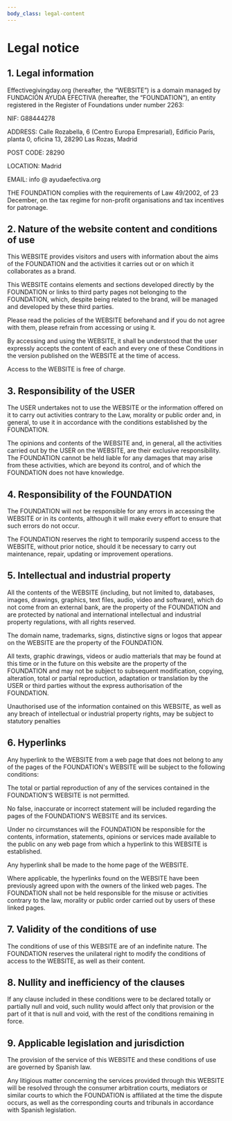 ```yaml
---
body_class: legal-content
---
```


# Legal notice

## 1. Legal information

Effectivegivingday.org (hereafter, the “WEBSITE”) is a domain managed by FUNDACIÓN AYUDA EFECTIVA (hereafter, the “FOUNDATION”), an entity registered in the Register of Foundations under number 2263:

NIF: G88444278

ADDRESS: Calle Rozabella, 6 (Centro Europa Empresarial), Edificio París, planta 0, oficina 13, 28290 Las Rozas, Madrid

POST CODE: 28290

LOCATION: Madrid

EMAIL: info @ ayudaefectiva.org

THE FOUNDATION complies with the requirements of Law 49/2002, of 23 December, on the tax regime for non-profit organisations and tax incentives for patronage.

## 2. Nature of the website content and conditions of use

This WEBSITE provides visitors and users with information about the aims of the FOUNDATION and the activities it carries out or on which it collaborates as a brand.

This WEBSITE contains elements and sections developed directly by the FOUNDATION or links to third party pages not belonging to the FOUNDATION, which, despite being related to the brand, will be managed and developed by these third parties.

Please read the policies of the WEBSITE beforehand and if you do not agree with them, please refrain from accessing or using it.

By accessing and using the WEBSITE, it shall be understood that the user expressly accepts the content of each and every one of these Conditions in the version published on the WEBSITE at the time of access.

Access to the WEBSITE is free of charge.

## 3. Responsibility of the USER

The USER undertakes not to use the WEBSITE or the information offered on it to carry out activities contrary to the Law, morality or public order and, in general, to use it in accordance with the conditions established by the FOUNDATION.

The opinions and contents of the WEBSITE and, in general, all the activities carried out by the USER on the WEBSITE, are their exclusive responsibility. The FOUNDATION cannot be held liable for any damages that may arise from these activities, which are beyond its control, and of which the FOUNDATION does not have knowledge.

## 4. Responsibility of the FOUNDATION

The FOUNDATION will not be responsible for any errors in accessing the WEBSITE or in its contents, although it will make every effort to ensure that such errors do not occur.

The FOUNDATION reserves the right to temporarily suspend access to the WEBSITE, without prior notice, should it be necessary to carry out maintenance, repair, updating or improvement operations.

## 5. Intellectual and industrial property

All the contents of the WEBSITE (including, but not limited to, databases, images, drawings, graphics, text files, audio, video and software), which do not come from an external bank, are the property of the FOUNDATION and are protected by national and international intellectual and industrial property regulations, with all rights reserved. 

The domain name, trademarks, signs, distinctive signs or logos that appear on the WEBSITE are the property of the FOUNDATION.

All texts, graphic drawings, videos or audio matterials that may be found at this time or in the future on this website are the property of the FOUNDATION and may not be subject to subsequent modification, copying, alteration, total or partial reproduction, adaptation or translation by the USER or third parties without the express authorisation of the FOUNDATION.

Unauthorised use of the information contained on this WEBSITE, as well as any breach of intellectual or industrial property rights, may be subject to statutory penalties

## 6. Hyperlinks

Any hyperlink to the WEBSITE from a web page that does not belong to any of the pages of the FOUNDATION's WEBSITE will be subject to the following conditions:

The total or partial reproduction of any of the services contained in the FOUNDATION'S WEBSITE is not permitted.

No false, inaccurate or incorrect statement will be included regarding the pages of the FOUNDATION'S WEBSITE and its services.

Under no circumstances will the FOUNDATION be responsible for the contents, information, statements, opinions or services made available to the public on any web page from which a hyperlink to this WEBSITE is established.

Any hyperlink shall be made to the home page of the WEBSITE.

Where applicable, the hyperlinks found on the WEBSITE have been previously agreed upon with the owners of the linked web pages. The FOUNDATION shall not be held responsible for the misuse or activities contrary to the law, morality or public order carried out by users of these linked pages.

## 7. Validity of the conditions of use

The conditions of use of this WEBSITE are of an indefinite nature. The FOUNDATION reserves the unilateral right to modify the conditions of access to the WEBSITE, as well as their content.

## 8. Nullity and inefficiency of the clauses

If any clause included in these conditions were to be declared totally or partially null and void, such nullity would affect only that provision or the part of it that is null and void, with the rest of the conditions remaining in force.

## 9. Applicable legislation and jurisdiction

The provision of the service of this WEBSITE and these conditions of use are governed by Spanish law.

Any litigious matter concerning the services provided through this WEBSITE will be resolved through the consumer arbitration courts, mediators or similar courts to which the FOUNDATION is affiliated at the time the dispute occurs, as well as the corresponding courts and tribunals in accordance with Spanish legislation.
